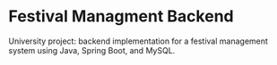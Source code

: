 # Festival Managment Backend
 University project: backend implementation for a festival management system using Java, Spring Boot, and MySQL.
